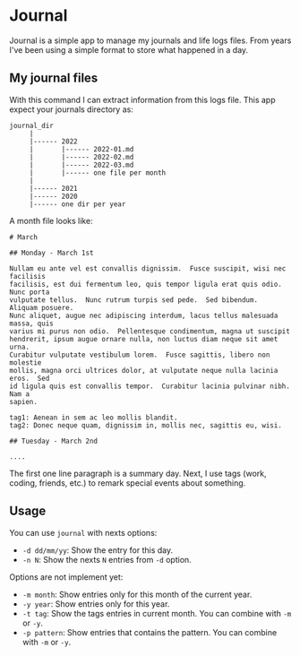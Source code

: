 # Journal

Journal is a simple app to manage my journals and life logs files. From years
I've been using a simple format to store what happened in a day. 


## My journal files

With this command I can extract information from this logs file. This app
expect your journals directory as:

```
journal_dir
     |
     |------ 2022
     |       |------ 2022-01.md
     |       |------ 2022-02.md
     |       |------ 2022-03.md
     |       |------ one file per month
     |
     |------ 2021
     |------ 2020
     |------ one dir per year

```

A month file looks like:

```
# March

## Monday - March 1st

Nullam eu ante vel est convallis dignissim.  Fusce suscipit, wisi nec facilisis
facilisis, est dui fermentum leo, quis tempor ligula erat quis odio.  Nunc porta
vulputate tellus.  Nunc rutrum turpis sed pede.  Sed bibendum.  Aliquam posuere.
Nunc aliquet, augue nec adipiscing interdum, lacus tellus malesuada massa, quis
varius mi purus non odio.  Pellentesque condimentum, magna ut suscipit
hendrerit, ipsum augue ornare nulla, non luctus diam neque sit amet urna.
Curabitur vulputate vestibulum lorem.  Fusce sagittis, libero non molestie
mollis, magna orci ultrices dolor, at vulputate neque nulla lacinia eros.  Sed
id ligula quis est convallis tempor.  Curabitur lacinia pulvinar nibh.  Nam a
sapien.

tag1: Aenean in sem ac leo mollis blandit.
tag2: Donec neque quam, dignissim in, mollis nec, sagittis eu, wisi.  

## Tuesday - March 2nd

....

```

The first one line paragraph is a summary day. Next, I use tags (work, coding,
friends, etc.) to remark special events about something.



## Usage

You can use `journal` with nexts options:

* `-d dd/mm/yy`: Show the entry for this day.
* `-n N`: Show the nexts `N` entries from `-d` option.

Options are not implement yet:

* `-m month`: Show entries only for this month of the current year.
* `-y year`: Show entries only for this year.
* `-t tag`: Show the tags entries in current month. You can combine with `-m` or `-y`.
* `-p pattern`: Show entries that contains the pattern. You can combine with `-m` or `-y`.


